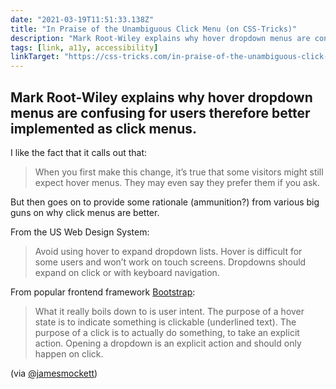 ```yaml
---
date: "2021-03-19T11:51:33.138Z"
title: "In Praise of the Unambiguous Click Menu (on CSS-Tricks)"
description: "Mark Root-Wiley explains why hover dropdown menus are confusing for users therefore better implemented as click menus"
tags: [link, a11y, accessibility]
linkTarget: "https://css-tricks.com/in-praise-of-the-unambiguous-click-menu/"
---
```

Mark Root-Wiley explains why hover dropdown menus are confusing for users therefore better implemented as click menus.
---

I like the fact that it calls out that:

> When you first make this change, it’s true that some visitors might still expect hover menus. They may even say they prefer them if you ask.

But then goes on to provide some rationale (ammunition?) from various big guns on why click menus are better.

From the US Web Design System:

> Avoid using hover to expand dropdown lists. Hover is difficult for some users and won’t work on touch screens. Dropdowns should expand on click or with keyboard navigation.

From popular frontend framework [Bootstrap](https://getbootstrap.com/docs/3.4/):

> What it really boils down to is user intent. The purpose of a hover state is to indicate something is clickable (underlined text). The purpose of a click is to actually do something, to take an explicit action. Opening a dropdown is an explicit action and should only happen on click.

(via [@jamesmockett](https://twitter.com/jamesmockett))
